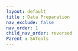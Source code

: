 ```yaml
---
layout: default
title : Data Preparation
nav_exclude: false
nav_order: 1
child_nav_order: reversed
Parent : SATools
---
```

